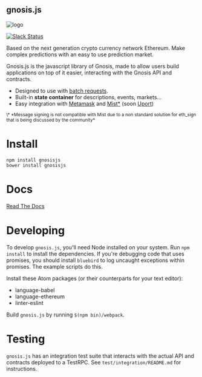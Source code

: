 gnosis.js
---------

![logo](https://gnosis.pm/resources/default/img/gnosis_logo.svg)

[![Slack Status](http://slack.gnosis.pm/badge.svg)](http://slack.gnosis.pm)

Based on the next generation crypto currency network Ethereum.
Make complex predictions with an easy to use prediction market.

Gnosis.js is the javascript library of Gnosis, made to allow users build
applications on top of it easier, interacting with the Gnosis API and contracts.

* Designed to use with [batch requests](https://github.com/ethereum/wiki/wiki/JavaScript-API#batch-requests).
* Built-in **state container** for descriptions, events, markets...
* Easy integration with [Metamask](https://metamask.io/) and [Mist\*](https://github.com/ethereum/mist) (soon [Uport](https://uport.me/#home))

<sub>
\* *Message signing is not compatible with Mist due to a non standard solution for eth_sign that is being discussed by the community*
</sub>

Install
==========
```
npm install gnosisjs
bower install gnosisjs
```

Docs
==========
[Read The Docs](http://docs.gnosis.pm/en/latest/)

Developing
==========

To develop `gnosis.js`, you'll need Node installed on your system. Run `npm install`
to install the dependencies. If you're debugging code that uses promises, you
should install `bluebird` to log uncaught exceptions within promises. The example
scripts do this.

Install these Atom packages (or their counterparts for your text editor):

- language-babel
- language-ethereum
- linter-eslint

Build `gnosis.js` by running `$(npm bin)/webpack`.

Testing
=======

`gnosis.js` has an integration test suite that interacts with the actual API
and contracts deployed to a TestRPC. See `test/integration/README.md` for instructions.
